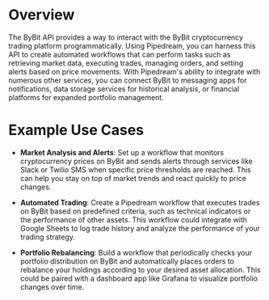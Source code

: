 # Overview

The ByBit API provides a way to interact with the ByBit cryptocurrency trading platform programmatically. Using Pipedream, you can harness this API to create automated workflows that can perform tasks such as retrieving market data, executing trades, managing orders, and setting alerts based on price movements. With Pipedream's ability to integrate with numerous other services, you can connect ByBit to messaging apps for notifications, data storage services for historical analysis, or financial platforms for expanded portfolio management.

# Example Use Cases

- **Market Analysis and Alerts**: Set up a workflow that monitors cryptocurrency prices on ByBit and sends alerts through services like Slack or Twilio SMS when specific price thresholds are reached. This can help you stay on top of market trends and react quickly to price changes.

- **Automated Trading**: Create a Pipedream workflow that executes trades on ByBit based on predefined criteria, such as technical indicators or the performance of other assets. This workflow could integrate with Google Sheets to log trade history and analyze the performance of your trading strategy.

- **Portfolio Rebalancing**: Build a workflow that periodically checks your portfolio distribution on ByBit and automatically places orders to rebalance your holdings according to your desired asset allocation. This could be paired with a dashboard app like Grafana to visualize portfolio changes over time.
